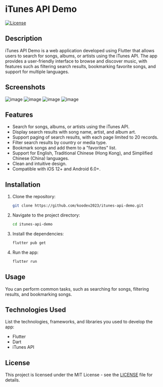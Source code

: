 # iTunes API Demo

[![License](https://img.shields.io/badge/License-MIT-blue.svg)](https://opensource.org/licenses/MIT)

## Description

iTunes API Demo is a web application developed using Flutter that allows users to search for songs, albums, or artists using the iTunes API. The app provides a user-friendly interface to browse and discover music, with features such as filtering search results, bookmarking favorite songs, and support for multiple languages.

## Screenshots

![image](https://github.com/koodev2023/itunes-api-demo/assets/122968974/b2afb9ca-15f7-4420-87a0-0fd4c30ac2ee)
![image](https://github.com/koodev2023/itunes-api-demo/assets/122968974/03245f0b-ac20-4dc3-a14c-94af88310c1d)
![image](https://github.com/koodev2023/itunes-api-demo/assets/122968974/7583adfb-60f7-4c40-b7e1-c644b6fee517)
![image](https://github.com/koodev2023/itunes-api-demo/assets/122968974/3e5b082d-99e4-44d4-8300-e97fa2f98dc8)

## Features

- Search for songs, albums, or artists using the iTunes API.
- Display search results with song name, artist, and album art.
- Support paging of search results, with each page limited to 20 records.
- Filter search results by country or media type.
- Bookmark songs and add them to a "favorites" list.
- Support for English, Traditional Chinese (Hong Kong), and Simplified Chinese (China) languages.
- Clean and intuitive design.
- Compatible with iOS 12+ and Android 6.0+.

## Installation

1. Clone the repository:

   ```bash
   git clone https://github.com/koodev2023/itunes-api-demo.git
   ```

2. Navigate to the project directory:

   ```bash
   cd itunes-api-demo
   ```

3. Install the dependencies:

   ```bash
   flutter pub get
   ```

4. Run the app:

   ```bash
   flutter run
   ```

## Usage

You can perform common tasks, such as searching for songs, filtering results, and bookmarking songs.

## Technologies Used

List the technologies, frameworks, and libraries you used to develop the app:

- Flutter
- Dart
- iTunes API

## License
This project is licensed under the MIT License - see the [LICENSE](LICENSE) file for details.
